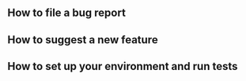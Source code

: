 ## How to file a bug report
## How to suggest a new feature
## How to set up your environment and run tests
